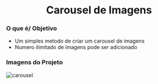<h1 align="center">Carousel de Imagens</h1>

### O que é/ Objetivo
* Um simples metodo de criar um carousel de imagens
* Numero ilimitado de imagens pode ser adicionado

### Imagens do Projeto

![carousel](https://user-images.githubusercontent.com/89051795/143582211-5b88e0e2-6219-47f3-b9ab-7280950a2e25.gif)
